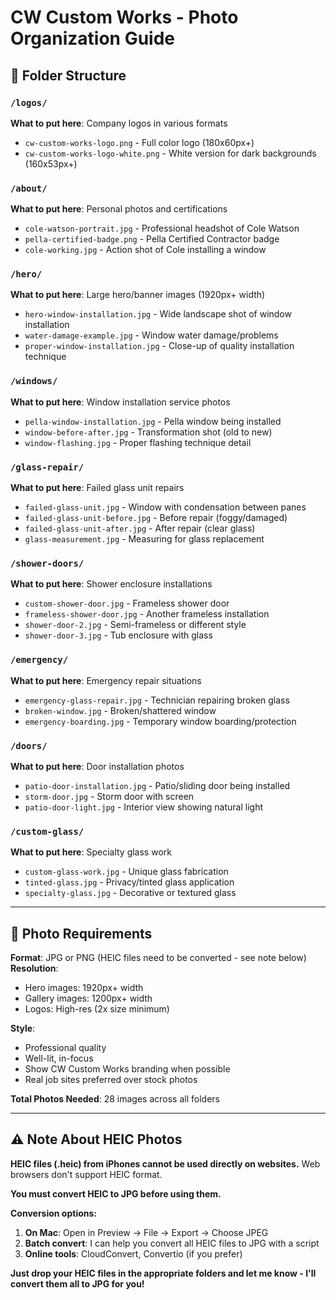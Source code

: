 # CW Custom Works - Photo Organization Guide

## 📁 Folder Structure

### `/logos/`
**What to put here**: Company logos in various formats
- `cw-custom-works-logo.png` - Full color logo (180x60px+)
- `cw-custom-works-logo-white.png` - White version for dark backgrounds (160x53px+)

### `/about/`
**What to put here**: Personal photos and certifications
- `cole-watson-portrait.jpg` - Professional headshot of Cole Watson
- `pella-certified-badge.png` - Pella Certified Contractor badge
- `cole-working.jpg` - Action shot of Cole installing a window

### `/hero/`
**What to put here**: Large hero/banner images (1920px+ width)
- `hero-window-installation.jpg` - Wide landscape shot of window installation
- `water-damage-example.jpg` - Window water damage/problems
- `proper-window-installation.jpg` - Close-up of quality installation technique

### `/windows/`
**What to put here**: Window installation service photos
- `pella-window-installation.jpg` - Pella window being installed
- `window-before-after.jpg` - Transformation shot (old to new)
- `window-flashing.jpg` - Proper flashing technique detail

### `/glass-repair/`
**What to put here**: Failed glass unit repairs
- `failed-glass-unit.jpg` - Window with condensation between panes
- `failed-glass-unit-before.jpg` - Before repair (foggy/damaged)
- `failed-glass-unit-after.jpg` - After repair (clear glass)
- `glass-measurement.jpg` - Measuring for glass replacement

### `/shower-doors/`
**What to put here**: Shower enclosure installations
- `custom-shower-door.jpg` - Frameless shower door
- `frameless-shower-door.jpg` - Another frameless installation
- `shower-door-2.jpg` - Semi-frameless or different style
- `shower-door-3.jpg` - Tub enclosure with glass

### `/emergency/`
**What to put here**: Emergency repair situations
- `emergency-glass-repair.jpg` - Technician repairing broken glass
- `broken-window.jpg` - Broken/shattered window
- `emergency-boarding.jpg` - Temporary window boarding/protection

### `/doors/`
**What to put here**: Door installation photos
- `patio-door-installation.jpg` - Patio/sliding door being installed
- `storm-door.jpg` - Storm door with screen
- `patio-door-light.jpg` - Interior view showing natural light

### `/custom-glass/`
**What to put here**: Specialty glass work
- `custom-glass-work.jpg` - Unique glass fabrication
- `tinted-glass.jpg` - Privacy/tinted glass application
- `specialty-glass.jpg` - Decorative or textured glass

---

## 📸 Photo Requirements

**Format**: JPG or PNG (HEIC files need to be converted - see note below)
**Resolution**:
- Hero images: 1920px+ width
- Gallery images: 1200px+ width
- Logos: High-res (2x size minimum)

**Style**:
- Professional quality
- Well-lit, in-focus
- Show CW Custom Works branding when possible
- Real job sites preferred over stock photos

**Total Photos Needed**: 28 images across all folders

---

## ⚠️ Note About HEIC Photos

**HEIC files (.heic) from iPhones cannot be used directly on websites.** Web browsers don't support HEIC format.

**You must convert HEIC to JPG before using them.**

**Conversion options:**
1. **On Mac**: Open in Preview → File → Export → Choose JPEG
2. **Batch convert**: I can help you convert all HEIC files to JPG with a script
3. **Online tools**: CloudConvert, Convertio (if you prefer)

**Just drop your HEIC files in the appropriate folders and let me know - I'll convert them all to JPG for you!**